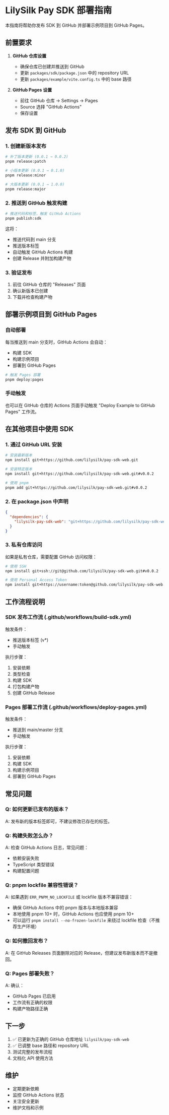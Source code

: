 # LilySilk Pay SDK 部署指南

本指南将帮助你发布 SDK 到 GitHub 并部署示例项目到 GitHub Pages。

## 前置要求

1. **GitHub 仓库设置**

   - 确保仓库已创建并推送到 GitHub
   - 更新 `packages/sdk/package.json` 中的 repository URL
   - 更新 `packages/example/vite.config.ts` 中的 base 路径

2. **GitHub Pages 设置**
   - 前往 GitHub 仓库 → Settings → Pages
   - Source 选择 "GitHub Actions"
   - 保存设置

## 发布 SDK 到 GitHub

### 1. 创建新版本发布

```bash
# 补丁版本更新 (0.0.1 → 0.0.2)
pnpm release:patch

# 小版本更新 (0.0.1 → 0.1.0)
pnpm release:minor

# 大版本更新 (0.0.1 → 1.0.0)
pnpm release:major
```

### 2. 推送到 GitHub 触发构建

```bash
# 推送代码和标签，触发 GitHub Actions
pnpm publish:sdk
```

这将：

- 推送代码到 main 分支
- 推送版本标签
- 自动触发 GitHub Actions 构建
- 创建 Release 并附加构建产物

### 3. 验证发布

1. 前往 GitHub 仓库的 "Releases" 页面
2. 确认新版本已创建
3. 下载并检查构建产物

## 部署示例项目到 GitHub Pages

### 自动部署

每当推送到 main 分支时，GitHub Actions 会自动：

- 构建 SDK
- 构建示例项目
- 部署到 GitHub Pages

```bash
# 触发 Pages 部署
pnpm deploy:pages
```

### 手动触发

也可以在 GitHub 仓库的 Actions 页面手动触发 "Deploy Example to GitHub Pages" 工作流。

## 在其他项目中使用 SDK

### 1. 通过 GitHub URL 安装

```bash
# 安装最新版本
npm install git+https://github.com/lilysilk/pay-sdk-web.git

# 安装特定版本
npm install git+https://github.com/lilysilk/pay-sdk-web.git#v0.0.2

# 使用 pnpm
pnpm add git+https://github.com/lilysilk/pay-sdk-web.git#v0.0.2
```

### 2. 在 package.json 中声明

```json
{
  "dependencies": {
    "lilysilk-pay-sdk-web": "git+https://github.com/lilysilk/pay-sdk-web.git#v0.0.2"
  }
}
```

### 3. 私有仓库访问

如果是私有仓库，需要配置 GitHub 访问权限：

```bash
# 使用 SSH
npm install git+ssh://git@github.com/lilysilk/pay-sdk-web.git#v0.0.2

# 使用 Personal Access Token
npm install git+https://username:token@github.com/lilysilk/pay-sdk-web.git#v0.0.2
```

## 工作流程说明

### SDK 发布工作流 (.github/workflows/build-sdk.yml)

触发条件：

- 推送版本标签 (v\*)
- 手动触发

执行步骤：

1. 安装依赖
2. 类型检查
3. 构建 SDK
4. 打包构建产物
5. 创建 GitHub Release

### Pages 部署工作流 (.github/workflows/deploy-pages.yml)

触发条件：

- 推送到 main/master 分支
- 手动触发

执行步骤：

1. 安装依赖
2. 构建 SDK
3. 构建示例项目
4. 部署到 GitHub Pages

## 常见问题

### Q: 如何更新已发布的版本？

A: 发布新的版本标签即可，不建议修改已存在的标签。

### Q: 构建失败怎么办？

A: 检查 GitHub Actions 日志，常见问题：

- 依赖安装失败
- TypeScript 类型错误
- 构建配置问题

### Q: pnpm lockfile 兼容性错误？

A: 如果遇到 `ERR_PNPM_NO_LOCKFILE` 或 lockfile 版本不兼容错误：

- 确保 GitHub Actions 中的 pnpm 版本与本地版本兼容
- 本地使用 pnpm 10+ 时，GitHub Actions 也应使用 pnpm 10+
- 可以运行 `pnpm install --no-frozen-lockfile` 来绕过 lockfile 检查（不推荐生产环境）

### Q: 如何撤回发布？

A: 在 GitHub Releases 页面删除对应的 Release，但建议发布新版本而不是撤回。

### Q: Pages 部署失败？

A: 确认：

- GitHub Pages 已启用
- 工作流有正确的权限
- 构建产物路径正确

## 下一步

1. ✅ 已更新为正确的 GitHub 仓库地址 `lilysilk/pay-sdk-web`
2. ✅ 已调整 base 路径和 repository URL
3. 测试完整的发布流程
4. 文档化 API 使用方法

## 维护

- 定期更新依赖
- 监控 GitHub Actions 状态
- 关注安全更新
- 维护文档和示例

